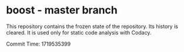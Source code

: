 # boost - master branch

This repository contains the frozen state of the repository.
Its history is cleared. It is used only for static code
analysis with Codacy.

Commit Time: 1719535399